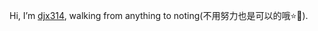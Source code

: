 Hi, I’m [djx314](https://github.com/djx271), walking from anything to noting(不用努力也是可以的哦⭐️💓).

<!---
djx314/djx314 is a ✨ special ✨ repository because its `README.md` (this file) appears on your GitHub profile.
You can click the Preview link to take a look at your changes.
--->
